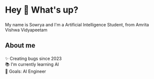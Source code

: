 <h1 align="left">Hey 👋 What's up?</h1>

###

<p align="left">My name is Sowrya and I'm a Artificial Intelligence Student, from Amrita Vishwa Vidyapeetam</p>

###

<h2 align="left">About me</h2>

###

<p align="left">✨ Creating bugs since 2023 <br>📚 I'm currently learning AI <br>🎯 Goals: AI Engineer <br></p>

###

